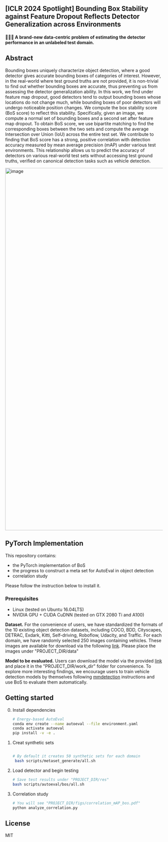 ## [ICLR 2024 Spotlight] Bounding Box Stability against Feature Dropout Reflects Detector Generalization across Environments

#### 🚀🚀🚀 A brand-new data-centric problem of estimating the detector performance in an unlabeled test domain.

## Abstract

Bounding boxes uniquely characterize object detection, where a good detector gives accurate bounding boxes of categories of interest. However, in the real-world where test ground truths are not provided, it is non-trivial to find out whether bounding boxes are accurate, thus preventing us from assessing the detector generalization ability. In this work, we find under feature map dropout, good detectors tend to output bounding boxes whose locations do not change much, while bounding boxes of poor detectors will undergo noticeable position changes. We compute the box stability score (BoS score) to reflect this stability. Specifically, given an image, we compute a normal set of bounding boxes and a second set after feature map dropout. To obtain BoS score, we use bipartite matching to find the corresponding boxes between the two sets and compute the average Intersection over Union (IoU) across the entire test set. We contribute to finding that BoS score has a strong, positive correlation with detection accuracy measured by mean average precision (mAP) under various test environments. This relationship allows us to predict the accuracy of detectors on various real-world test sets without accessing test ground truths, verified on canonical detection tasks such as vehicle detection.

<img width="1157" alt="image" src="https://github.com/YangYangGirl/BoS/assets/32426369/20d8161c-5793-4fee-8721-1f7837678438">

## PyTorch Implementation

This repository contains:

- the PyTorch implementation of BoS
- the progress to construct a meta set for AutoEval in object detection
- correlation study

Please follow the instruction below to install it.

### Prerequisites

- Linux (tested on Ubuntu 16.04LTS)
- NVIDIA GPU + CUDA CuDNN (tested on GTX 2080 Ti and A100)

**Dataset.** For the convenience of users, we have standardized the formats of the 10 existing object detection datasets, including COCO, BDD, Cityscapes, DETRAC, Exdark, Kitti, Self-driving, Roboflow, Udacity, and Traffic. For each domain, we have randomly selected 250 images containing vehicles.  These images are available for download via the following [link](https://drive.google.com/file/d/1bs1y04q_0VeSDTnex0i94gzK8vGXdx5r/view?usp=sharing). Please place the images under "PROJECT_DIR/data" 

**Model to be evaluated.** Users can download the model via the provided [link](https://drive.google.com/drive/folders/1zAFcSgl1vfzg0BUnyJqg8t_9FkZIXA5h?usp=sharing) and place it in the "PROJECT_DIR/work_dir" folder for convenience. To explore more interesting findings, we encourage users to train vehicle detection models by themselves following [mmdetection](https://mmdetection.readthedocs.io/en/latest/user_guides/train.html) instructions and use BoS to evaluate them automatically. 

## Getting started
0. Install dependencies 
    ```bash
    # Energy-based AutoEval
    conda env create --name autoeval --file environment.yaml
    conda activate autoeval
    pip install -v -e .
    ```
1. Creat synthetic sets
    ```bash
    
    # By default it creates 50 synthetic sets for each domain
     bash scripts/metaset_generate/all.sh
    ```
    
2. Load detector and begin testing
    ```bash
    # Save test results under "PROJECT_DIR/res"
    bash scripts/autoeval/bos/all.sh
    ```

3. Correlation study
    ```bash
    # You will see "PROJECT_DIR/figs/correlation_mAP_bos.pdf"
    python analyze_correlation.py
    ```

## License
MIT
